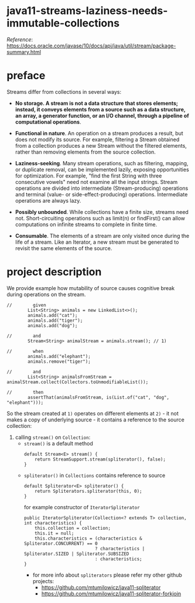 # java11-streams-laziness-needs-immutable-collections

_Reference_: https://docs.oracle.com/javase/10/docs/api/java/util/stream/package-summary.html

# preface
Streams differ from collections in several ways:
* **No storage. A stream is not a data structure that stores 
elements; instead, it conveys elements from a source such 
as a data structure, an array, a generator function, or 
an I/O channel, through a pipeline of computational 
operations**.

* **Functional in nature**. An operation on a stream produces 
a result, but does not modify its source. For example, 
filtering a Stream obtained from a collection produces a 
new Stream without the filtered elements, rather than 
removing elements from the source collection.

* **Laziness-seeking**. Many stream operations, such as 
filtering, mapping, or duplicate removal, can be 
implemented lazily, exposing opportunities for optimization. 
For example, "find the first String with three consecutive 
vowels" need not examine all the input strings. Stream 
operations are divided into intermediate (Stream-producing) 
operations and terminal (value- or side-effect-producing) 
operations. Intermediate operations are always lazy.

* **Possibly unbounded**. While collections have a finite size, 
streams need not. Short-circuiting operations such as 
limit(n) or findFirst() can allow computations on infinite 
streams to complete in finite time.

* **Consumable**. The elements of a stream are only visited 
once during the life of a stream. Like an Iterator, a new 
stream must be generated to revisit the same elements of 
the source.

# project description
We provide example how mutability of source causes cognitive
break during operations on the stream.
```
//        given
        List<String> animals = new LinkedList<>();
        animals.add("cat");
        animals.add("tiger");
        animals.add("dog");

//        and
        Stream<String> animalStream = animals.stream(); // 1)
        
//        when
        animals.add("elephant");
        animals.remove("tiger");
        
//        and
        List<String> animalsFromStream = animalStream.collect(Collectors.toUnmodifiableList());
        
//        then
        assertThat(animalsFromStream, is(List.of("cat", "dog", "elephant")));
```
So the stream created at `1)` operates on different elements
at `2)` - it not makes a copy of underlying source - it 
contains a reference to the source collection:
1. calling `stream()` on `Collection`:
    * `stream()` is a default method
       ```
       default Stream<E> stream() {
           return StreamSupport.stream(spliterator(), false);
       }
       ```
    * `spliterator()` in `Collections` contains reference 
    to source
        ```
        default Spliterator<E> spliterator() {
            return Spliterators.spliterator(this, 0);
        }
        ```
        for example constructor of `IteratorSpliterator`
        ```
        public IteratorSpliterator(Collection<? extends T> collection, int characteristics) {
            this.collection = collection;
            this.it = null;
            this.characteristics = (characteristics & Spliterator.CONCURRENT) == 0
                                   ? characteristics | Spliterator.SIZED | Spliterator.SUBSIZED
                                   : characteristics;
        }
        ```
        * for more info about `spliterators` please refer 
        my other github projects:
            * https://github.com/mtumilowicz/java11-spliterator
            * https://github.com/mtumilowicz/java11-spliterator-forkjoin